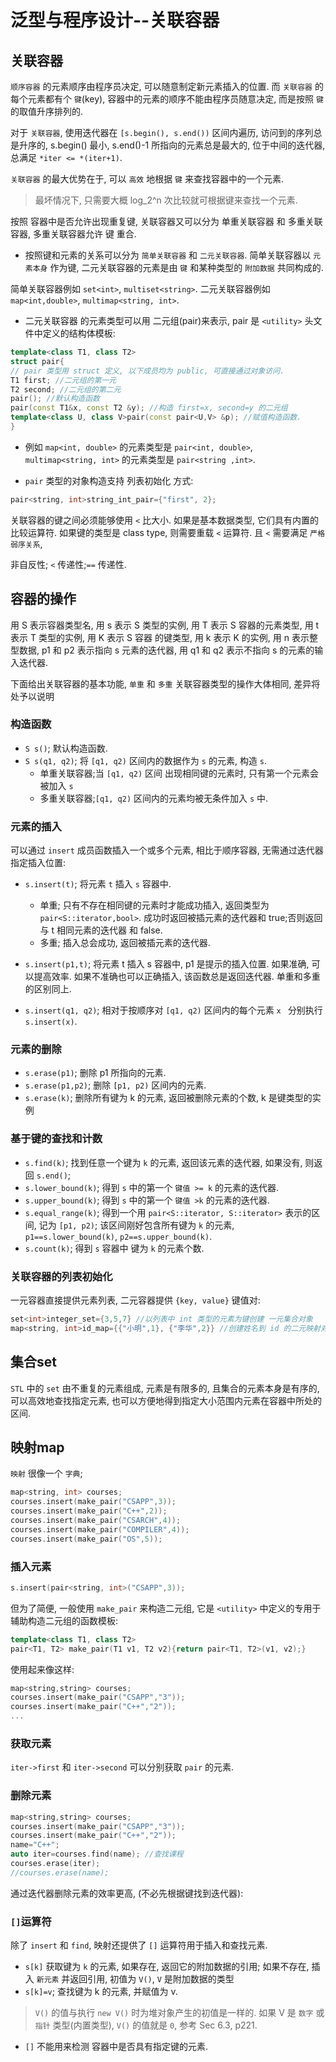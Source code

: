 # 泛型与程序设计--关联容器

## 关联容器

`顺序容器` 的元素顺序由程序员决定, 可以随意制定新元素插入的位置.
而 `关联容器` 的每个元素都有个 `键`(key), 容器中的元素的顺序不能由程序员随意决定,
而是按照 `键` 的取值升序排列的.

对于 `关联容器`, 使用迭代器在 `[s.begin(), s.end())` 区间内遍历,
访问到的序列总是升序的, s.begin() 最小,  s.end()-1 所指向的元素总是最大的,
位于中间的迭代器, 总满足 `*iter <= *(iter+1)`.

`关联容器` 的最大优势在于, 可以 `高效` 地根据 `键` 来查找容器中的一个元素.

>最坏情况下, 只需要大概 log_2^n 次比较就可根据键来查找一个元素.

按照 容器中是否允许出现重复键,
关联容器又可以分为 单重关联容器 和 多重关联容器,
多重关联容器允许 键 重合.

+ 按照键和元素的关系可以分为 `简单关联容器` 和 `二元关联容器`.
简单关联容器以 `元素本身` 作为键,
二元关联容器的元素是由 `键` 和某种类型的 `附加数据` 共同构成的.

简单关联容器例如 `set<int>`, `multiset<string>`.
二元关联容器例如 `map<int,double>`, `multimap<string, int>`.

+ 二元关联容器 的元素类型可以用 二元组(pair)来表示, pair 是 `<utility>` 头文件中定义的结构体模板:

```cpp
template<class T1, class T2>
struct pair{
// pair 类型用 struct 定义, 以下成员均为 public, 可直接通过对象访问.
T1 first; //二元组的第一元
T2 second; //二元组的第二元
pair(); //默认构造函数
pair(const T1&x, const T2 &y); //构造 first=x, second=y 的二元组
template<class U, class V>pair(const pair<U,V> &p); //赋值构造函数.
}
```

+ 例如 `map<int, double>` 的元素类型是 `pair<int, double>`,
`multimap<string, int>` 的元素类型是 `pair<string ,int>`.

+ `pair` 类型的对象构造支持 列表初始化 方式:

```cpp
pair<string, int>string_int_pair={"first", 2};
```

关联容器的键之间必须能够使用 `<` 比大小.
如果是基本数据类型, 它们具有内置的比较运算符.
如果键的类型是 class type, 则需要重载 `<` 运算符.
且 `<` 需要满足 `严格弱序关系`,

非自反性; `<` 传递性;`==` 传递性.

## 容器的操作

用 S 表示容器类型名, 用 s 表示 S 类型的实例,
用 T 表示 S 容器的元素类型,  用 t 表示 T 类型的实例,
用 K 表示 S 容器 的键类型, 用 k 表示 K 的实例,
用 n 表示整型数据, p1 和 p2 表示指向 s 元素的迭代器,
用 q1 和 q2 表示不指向 s 的元素的输入迭代器.

下面给出关联容器的基本功能,
`单重` 和 `多重` 关联容器类型的操作大体相同, 差异将处予以说明

### 构造函数

+ `S s()`; 默认构造函数.
+ `S s(q1, q2)`; 将 `[q1, q2)` 区间内的数据作为 `s` 的元素, 构造 `s`.
    + 单重关联容器;当 `[q1, q2)` 区间 出现相同键的元素时, 只有第一个元素会被加入 `s`
    + 多重关联容器;`[q1, q2)` 区间内的元素均被无条件加入 `s` 中.

### 元素的插入

可以通过 `insert` 成员函数插入一个或多个元素,
相比于顺序容器, 无需通过迭代器指定插入位置:

+ `s.insert(t)`; 将元素 `t` 插入 `s` 容器中.
    + 单重; 只有不存在相同键的元素时才能成功插入, 返回类型为 `pair<S::iterator,bool>`.
    成功时返回被插元素的迭代器和 true;否则返回与 t 相同元素的迭代器  和  false.
    + 多重; 插入总会成功, 返回被插元素的迭代器.

+ `s.insert(p1,t)`; 将元素 t 插入 s 容器中,  p1 是提示的插入位置.
如果准确, 可以提高效率. 如果不准确也可以正确插入, 该函数总是返回迭代器.
单重和多重的区别同上.

+ `s.insert(q1, q2)`; 相对于按顺序对 `[q1, q2)` 区间内的每个元素 `x ` 分别执行 `s.insert(x)`.

### 元素的删除

+ `s.erase(p1)`; 删除 p1 所指向的元素.
+ `s.erase(p1,p2)`; 删除 `[p1, p2)` 区间内的元素.
+ `s.erase(k)`; 删除所有键为 k 的元素, 返回被删除元素的个数, k 是键类型的实例

### 基于键的查找和计数

+ `s.find(k)`; 找到任意一个键为 `k` 的元素, 返回该元素的迭代器, 如果没有, 则返回 `s.end()`;
+ `s.lower_bound(k)`; 得到 `s` 中的第一个 `键值 >= k` 的元素的迭代器.
+ `s.upper_bound(k)`; 得到 `s` 中的第一个 `键值 >k` 的元素的迭代器.
+ `s.equal_range(k)`; 得到一个用 `pair<S::iterator, S::iterator>` 表示的区间, 记为 `[p1, p2)`;
该区间刚好包含所有键为 `k` 的元素, `p1==s.lower_bound(k)`, `p2==s.upper_bound(k)`.
+ `s.count(k)`; 得到 `s` 容器中 键为 `k` 的元素个数.

### 关联容器的列表初始化

一元容器直接提供元素列表,
二元容器提供 `{key, value}` 键值对:

```cpp
set<int>integer_set={3,5,7} //以列表中 int 类型的元素为键创建 一元集合对象
map<string, int>id_map={{"小明",1}, {"李华",2}} //创建姓名到 id 的二元映射对象.
```

## 集合set

`STL` 中的 `set` 由不重复的元素组成, 元素是有限多的,
且集合的元素本身是有序的, 可以高效地查找指定元素,
也可以方便地得到指定大小范围内元素在容器中所处的区间.

## 映射map

`映射` 很像一个 `字典`;

```cpp
map<string, int> courses;
courses.insert(make_pair("CSAPP",3));
courses.insert(make_pair("C++",2));
courses.insert(make_pair("CSARCH",4));
courses.insert(make_pair("COMPILER",4));
courses.insert(make_pair("OS",5));
```

### 插入元素

```cpp
s.insert(pair<string, int>("CSAPP",3));
```

但为了简便, 一般使用 `make_pair` 来构造二元组,
它是 `<utility>` 中定义的专用于辅助构造二元组的函数模板:

```cpp
template<class T1, class T2>
pair<T1, T2> make_pair(T1 v1, T2 v2){return pair<T1, T2>(v1, v2);}
```

使用起来像这样:

```cpp
map<string,string> courses;
courses.insert(make_pair("CSAPP","3"));
courses.insert(make_pair("C++","2"));
...
```

### 获取元素

`iter->first` 和 `iter->second` 可以分别获取 `pair` 的元素.

### 删除元素

```cpp
map<string,string> courses;
courses.insert(make_pair("CSAPP","3"));
courses.insert(make_pair("C++","2"));
name="C++";
auto iter=courses.find(name); //查找课程
courses.erase(iter);
//courses.erase(name);
```

通过迭代器删除元素的效率更高, (不必先根据键找到迭代器): 

### `[]`运算符

除了 `insert` 和 `find`, 映射还提供了 `[]` 运算符用于插入和查找元素.

+ `s[k]` 获取键为 `k` 的元素, 如果存在, 返回它的附加数据的引用;
如果不存在, 插入 `新元素` 并返回引用, 初值为 `V()`, `V` 是附加数据的类型
+ `s[k]=v`; 查找键为 k 的元素, 并赋值为 v.

>`V()` 的值与执行 `new V()` 时为堆对象产生的初值是一样的.
>如果 V 是 `数字` 或 `指针` 类型(内置类型), `V()` 的值就是 `0`, 参考 Sec 6.3, p221.

+ `[]` 不能用来检测 容器中是否具有指定键的元素.
